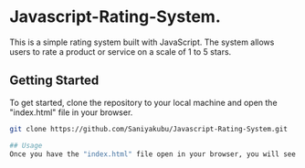 # Javascript-Rating-System.
This is a simple rating system built with JavaScript. The system allows users to rate a product or service on a scale of 1 to 5 stars.

## Getting Started
To get started, clone the repository to your local machine and open the "index.html" file in your browser.
```bash
git clone https://github.com/Saniyakubu/Javascript-Rating-System.git

## Usage
Once you have the "index.html" file open in your browser, you will see a product or service that you can rate. Simply click on the stars to rate the product or service. The rating will be displayed in real-time.
